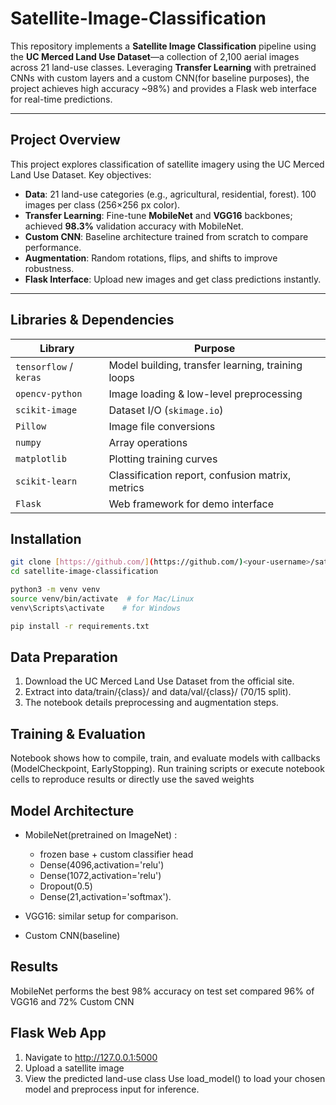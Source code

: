 # Satellite-Image-Classification

This repository implements a **Satellite Image Classification** pipeline using the **UC Merced Land Use Dataset**—a collection of 2,100 aerial images across 21 land-use classes. Leveraging **Transfer Learning** with pretrained CNNs with custom layers and a custom CNN(for baseline purposes), the project achieves high accuracy ~98%) and provides a Flask web interface for real-time predictions.

---
## Project Overview
This project explores classification of satellite imagery using the UC Merced Land Use Dataset. Key objectives:

- **Data**: 21 land-use categories (e.g., agricultural, residential, forest). 100 images per class (256×256 px color).  
- **Transfer Learning**: Fine-tune **MobileNet** and **VGG16** backbones; achieved **98.3%** validation accuracy with MobileNet.  
- **Custom CNN**: Baseline architecture trained from scratch to compare performance.  
- **Augmentation**: Random rotations, flips, and shifts to improve robustness.  
- **Flask Interface**: Upload new images and get class predictions instantly.

---
## Libraries & Dependencies
| Library                | Purpose                                              |
|------------------------|------------------------------------------------------|
| `tensorflow` / `keras` | Model building, transfer learning, training loops    |
| `opencv-python`        | Image loading & low-level preprocessing              |
| `scikit-image`         | Dataset I/O (`skimage.io`)                           |
| `Pillow`               | Image file conversions                               |
| `numpy`                | Array operations                                     |
| `matplotlib`           | Plotting training curves                             |
| `scikit-learn`         | Classification report, confusion matrix, metrics     |
| `Flask`                | Web framework for demo interface                     |

## Installation
```bash
git clone [https://github.com/](https://github.com/)<your-username>/satellite-image-classification.git
cd satellite-image-classification

python3 -m venv venv
source venv/bin/activate  # for Mac/Linux
venv\Scripts\activate    # for Windows

pip install -r requirements.txt
```
## Data Preparation
1. Download the UC Merced Land Use Dataset from the official site.
2. Extract into data/train/{class}/ and data/val/{class}/ (70/15 split).
3. The notebook details preprocessing and augmentation steps.

## Training & Evaluation
Notebook shows how to compile, train, and evaluate models with callbacks (ModelCheckpoint, EarlyStopping).
Run training scripts or execute notebook cells to reproduce results or directly use the saved weights

## Model Architecture
- MobileNet(pretrained on ImageNet) :
  -  frozen base + custom classifier head
    - Dense(4096,activation='relu')
    - Dense(1072,activation='relu')
    - Dropout(0.5)
    - Dense(21,activation='softmax').

- VGG16: similar setup for comparison.

- Custom CNN(baseline)

## Results
MobileNet performs the best 98% accuracy on test set compared 96% of VGG16 and 72% Custom CNN 

## Flask Web App
1) Navigate to http://127.0.0.1:5000
2) Upload a satellite image
3) View the predicted land-use class
Use load_model() to load your chosen model and preprocess input for inference.


